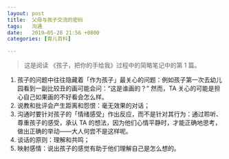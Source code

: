 ```yaml
---
layout: post
title:  父母与孩子交流的密码
tags:   沟通
date:   2019–05-28 21:56 +0800
categories: [育儿百科] 

---
```


> 这是阅读 《孩子，把你的手给我》过程中的简略笔记中的第 1 篇。

1. 孩子的问题中往往隐藏着「作为孩子」最关心的问题：例如孩子第一次去幼儿园看到一副比较丑的画可能会问：“这是谁画的？” 然而，TA 关心的可能是担心自己如果画的不好看会怎么样。
2. 说教和批评会产生距离和怨恨：毫无效果的对话；
3. 沟通时要针对孩子的「情绪感受」作出反应，而不是针对其行为：通过聆听、尊重孩子的感受，承认 TA 的想法，因为他们心情平静时，才能正确地思考，做出正确的举动——大人何尝不是这样呢。
4. 谈话的原则：理解和共鸣；
5. 映射感情：说出孩子的感觉有助于他们理解自己是怎么想的。


